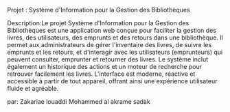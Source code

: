 Projet : Système d'Information pour la Gestion des Bibliothèques

Description:Le projet Système d'Information pour la Gestion des Bibliothèques est une application web conçue pour faciliter la gestion des livres, des utilisateurs, des emprunts et des retours dans une bibliothèque. Il permet aux administrateurs de gérer l'inventaire des livres, de suivre les emprunts et les retours, et d'interagir avec les utilisateurs (emprunteurs) qui peuvent consulter, emprunter et retourner des livres. Le système inclut également un historique des actions et un moteur de recherche pour retrouver facilement les livres. L'interface est moderne, réactive et accessible à partir de tout appareil, offrant ainsi une expérience utilisateur fluide et agréable.


par:
   Zakariae louaddi
   Mohammed al akrame sadak
